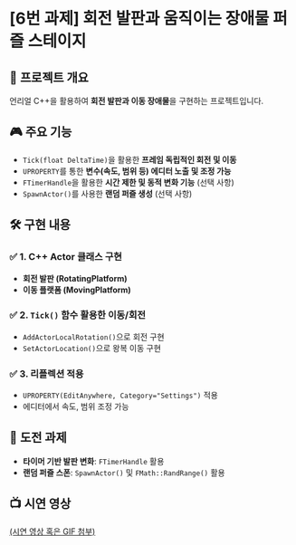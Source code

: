 # [6번 과제] 회전 발판과 움직이는 장애물 퍼즐 스테이지

## 📌 프로젝트 개요
언리얼 C++을 활용하여 **회전 발판과 이동 장애물**을 구현하는 프로젝트입니다.

## 🎮 주요 기능
- `Tick(float DeltaTime)`을 활용한 **프레임 독립적인 회전 및 이동**
- `UPROPERTY`를 통한 **변수(속도, 범위 등) 에디터 노출 및 조정 가능**
- `FTimerHandle`을 활용한 **시간 제한 및 동적 변화 기능** (선택 사항)
- `SpawnActor()`를 사용한 **랜덤 퍼즐 생성** (선택 사항)

## 🛠 구현 내용
### ✅ 1. C++ Actor 클래스 구현
- **회전 발판 (RotatingPlatform)**
- **이동 플랫폼 (MovingPlatform)**

### ✅ 2. `Tick()` 함수 활용한 이동/회전
- `AddActorLocalRotation()`으로 회전 구현
- `SetActorLocation()`으로 왕복 이동 구현

### ✅ 3. 리플렉션 적용
- `UPROPERTY(EditAnywhere, Category="Settings")` 적용
- 에디터에서 속도, 범위 조정 가능

## 🚀 도전 과제
- **타이머 기반 발판 변화**: `FTimerHandle` 활용
- **랜덤 퍼즐 스폰**: `SpawnActor()` 및 `FMath::RandRange()` 활용

## 📺 시연 영상
[(시연 영상 혹은 GIF 첨부)](https://youtu.be/l5MT1PED9vM?si=i1uZBrct-PrxcVnF)
